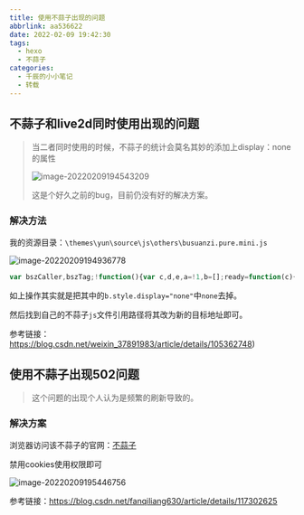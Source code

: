 ```yaml
---
title: 使用不蒜子出现的问题
abbrlink: aa536622
date: 2022-02-09 19:42:30
tags:
  - hexo
  - 不蒜子
categories:
  - 千辰的小小笔记
  - 转载
---
```


## 不蒜子和live2d同时使用出现的问题

> 当二者同时使用的时候，不蒜子的统计会莫名其妙的添加上display：none的属性
>
> ![image-20220209194543209](https://cdn.jsdelivr.net/gh/QianChenJun/cloudimage@main/img/202204241800794.png)
>
> 这是个好久之前的bug，目前仍没有好的解决方案。

### 解决方法

我的资源目录：`\themes\yun\source\js\others\busuanzi.pure.mini.js`

![image-20220209194936778](https://cdn.jsdelivr.net/gh/QianChenJun/cloudimage@main/img/202204241800856.png)

```js
var bszCaller,bszTag;!function(){var c,d,e,a=!1,b=[];ready=function(c){return a||"interactive"===document.readyState||"complete"===document.readyState?c.call(document):b.push(function(){return c.call(this)}),this},d=function(){for(var a=0,c=b.length;c>a;a++)b[a].apply(document);b=[]},e=function(){a||(a=!0,d.call(window),document.removeEventListener?document.removeEventListener("DOMContentLoaded",e,!1):document.attachEvent&&(document.detachEvent("onreadystatechange",e),window==window.top&&(clearInterval(c),c=null)))},document.addEventListener?document.addEventListener("DOMContentLoaded",e,!1):document.attachEvent&&(document.attachEvent("onreadystatechange",function(){/loaded|complete/.test(document.readyState)&&e()}),window==window.top&&(c=setInterval(function(){try{a||document.documentElement.doScroll("left")}catch(b){return}e()},5)))}(),bszCaller={fetch:function(a,b){var c="BusuanziCallback_"+Math.floor(1099511627776*Math.random());window[c]=this.evalCall(b),a=a.replace("=BusuanziCallback","="+c),scriptTag=document.createElement("SCRIPT"),scriptTag.type="text/javascript",scriptTag.defer=!0,scriptTag.src=a,document.getElementsByTagName("HEAD")[0].appendChild(scriptTag)},evalCall:function(a){return function(b){ready(function(){try{a(b),scriptTag.parentElement.removeChild(scriptTag)}catch(c){bszTag.hides()}})}}},bszCaller.fetch("//busuanzi.ibruce.info/busuanzi?jsonpCallback=BusuanziCallback",function(a){bszTag.texts(a),bszTag.shows()}),bszTag={bszs:["site_pv","page_pv","site_uv"],texts:function(a){this.bszs.map(function(b){var c=document.getElementById("busuanzi_value_"+b);c&&(c.innerHTML=a[b])})},hides:function(){this.bszs.map(function(a){var b=document.getElementById("busuanzi_container_"+a);b&&(b.style.display="")})},shows:function(){this.bszs.map(function(a){var b=document.getElementById("busuanzi_container_"+a);b&&(b.style.display="inline")})}};

```

如上操作其实就是把其中的`b.style.display="none"`中`none`去掉。

然后找到自己的不蒜子`js`文件引用路径将其改为新的目标地址即可。

参考链接：https://blog.csdn.net/weixin_37891983/article/details/105362748)

## 使用不蒜子出现502问题

> 这个问题的出现个人认为是频繁的刷新导致的。

### 解决方案

浏览器访问该不蒜子的官网：[不蒜子](https://busuanzi.ibruce.info/)

禁用cookies使用权限即可

![image-20220209195446756](https://cdn.jsdelivr.net/gh/QianChenJun/cloudimage@main/img/202204241801553.png)

参考链接：https://blog.csdn.net/fanqiliang630/article/details/117302625

